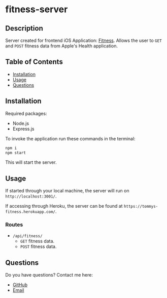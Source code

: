 # fitness-server

## Description

Server created for frontend iOS Application: [Fitness](https://github.com/tmam101/Fitness). Allows the user to `GET` and `POST` fitness data from Apple's Health application.

## Table of Contents

* [Installation](#Installation)
* [Usage](#Usage)
* [Questions](#Questions)

## Installation

Required packages:
  * Node.js
  * Express.js

To invoke the application run these commands in the terminal:

```bash
npm i
npm start
```

This will start the server.

## Usage

If started through your local machine, the server will run on `http://localhost:3001/`. 

If accessing through Heroku, the server can be found at `https://tommys-fitness.herokuapp.com/`.

### Routes

* `/api/fitness/`
    * `GET` fitness data.
    * `POST` fitness data.

## Questions

Do you have questions? Contact me here:

* [GitHub](https://github.com/laurenlgoss)
* [Email](laurenlgoss98@gmail.com)